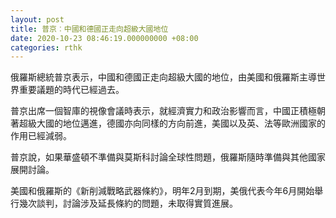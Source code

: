 ```yaml
---
layout: post
title: 普京︰中國和德國正走向超級大國地位
date: 2020-10-23 08:46:19.000000000 +08:00
categories: rthk
---
```


俄羅斯總統普京表示，中國和德國正走向超級大國的地位，由美國和俄羅斯主導世界重要議題的時代已經過去。

普京出席一個智庫的視像會議時表示，就經濟實力和政治影響而言，中國正積極朝著超級大國的地位邁進，德國亦向同樣的方向前進，美國以及英、法等歐洲國家的作用已經減弱。

普京說，如果華盛頓不準備與莫斯科討論全球性問題，俄羅斯隨時準備與其他國家展開討論。

美國和俄羅斯的《新削減戰略武器條約》，明年2月到期，美俄代表今年6月開始舉行幾次談判，討論涉及延長條約的問題，未取得實質進展。
